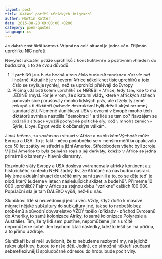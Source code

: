 ```yaml
---
layout: post
title: Řešení potíží afrických imigrantů
author: Martin Rotter
date: 2015-08-28 09:00:00 +0200
category: poem-quotes
language: cs
---
```


Je dobré znát širší kontext. Vtipná na celé situaci je jedna věc. Přijímání uprchlíku NIC neřeší.
<!--more-->

Nevyřeší aktuální potíže uprchlíků s konstruktivním a pozitivním vhledem do budoucna, a to ze dvou důvodů:

1. Uprchlíků je a bude hodně a toto číslo bude mít tendence růst víc než lineárně. Aktuálně je v severní Africe několik set tisíc uprchlíků a toto číslo se zvyšuje rychleji, než se uprchlíci přelévaji do Evropy.
2. Přičina událostí kolem uprchlíků se NEŘEŠÍ v Africe, tedy tam, kde to má JEDINĚ smysl. Fór je v tom, že dikaturní vlády, které v afrických státech panovaly sice porušovaly mnoho lidských práv, ale držely ty země pokupě a ti diktátoři (sebevíc destruktivní byli) drželi jakýsi rozumný standard žití. Nicméně sluníčková USA s ovcemi v Evropě mnoho těch diktátorů svrhla a nastolila "demokracii" a ti lidé se tam co? Navzájem se požrali a situace využili pochybné politické síly, což v mnoha zemích - Sýrie, Libye, Egypt vedlo k občanským válkám.

Jinak řečeno, za současnou situaci v Africe a na blízkém Východě může Evropa a USA. To je fakt - něco podobného se v menším měřítku opakovalo cca 50 let zpátky ve střední a jižní Americe. Středobodem všeho byli zdroje. V jižní Americe to byla zejména ropa a její deriváty, kdežto v Africe se jedná primárně o kameny - hlavně diamanty.

Rozvinuté státy Evropy a USA doslova vydrancovaly africký kontinent a z historického kontextu NENÍ žádný div, že Afričané na nás budou nasraní. My jsme aktuální situaci do určité míry sami zavinili a to, co se děje teď, je plod, který budeme v letech následujících sklízet, a bude hůř. Přijmeme 10 000 uprchlíků? Fajn v Africe za stejnou dobu "vznikne" dalších 100 000. Populační síla je tam DALEKO vyšší, než-li u nás.

Sluníčkoví lidé si neuvědomují jednu věc. Vždy, když došlo k masové migraci nějaké subkultury do subkultury jiné, tak se to neobešlo bez problémů a původní obyvatelstvo VŽDY trpělo (příklady - příchod Evropanů do Ameriky, to samé kolonizace Afriky, to samé kolonizace Polynésie a Austrálie). Tím, že ty lidi sem pustíme, nepomůžeme jim a určitě nepomůžeme sobě! Jen bychom látali následky, kdežto řešit se má příčina, a to přímo u zdroje.

Sluníčkaři by si měli uvědomit, že to nebudeme nezbytně my, na jejichž rukou ulpí krev, budou to naše děti. Jediné, co si možná někteří současní sebereflexivnější spoluobčané odnesou do hrobu bude pocit viny.